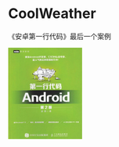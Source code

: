# CoolWeather
《安卓第一行代码》最后一个案例  
  
<img src="https://github.com/bitbitluo/CoolWeather/blob/master/show/book.jpg" width="30%"/>
